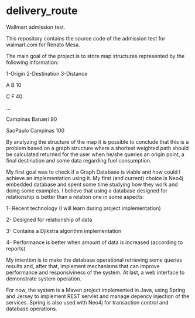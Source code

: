 delivery_route
==============

Wallmart admission test.

This repository contains the source code of the admission test for walmart.com for Renato Mesa.

The main goal of the project is to store map structures represented by the following information:

1-Origin 	2-Destination 	3-Distance

A 			B 				10

C 			F  				40

...

Campinas 	Barueri			90

SaoPaulo	Campinas		100

By analyzing the structure of the map it is possible to conclude that this is a problem based on a graph structure
where a shortest weighted path should be calculated returned for the user when he/she queries an origin point, a final destination
and some data regarding fuel consumption.

My first goal was to check if a Graph Database is viable and how could I achieve an implementation using it. My first (and current)
choice is Neo4j embedded database and spent some time studying how they work and doing some examples. I believe that using a database
designed for relationship is better than a relation one in some aspects:

1- Recent technology (I will learn during project implementation)

2- Designed for relationship of data

3- Contains a Djikstra algorithm implementation

4- Performance is better when amount of data is increased (according to reports)

My intention is to make the database operational retrieving some queries results and, after that, implement mechanisms that can improve
performance and responsiviness of the system. At last, a web interface to demonstrate system operation.

For now, the system is a Maven project implemented in Java, using Spring and Jersey to implement REST servlet and manage depency injection of the services. Spring
is also used with Neo4j for transaction control and database operations. 
